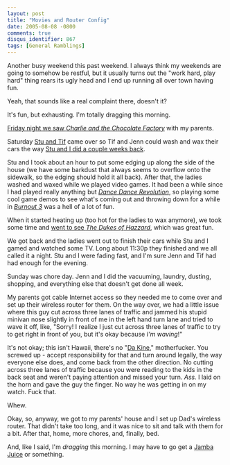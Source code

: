 ```yaml
---
layout: post
title: "Movies and Router Config"
date: 2005-08-08 -0800
comments: true
disqus_identifier: 867
tags: [General Ramblings]
---
```

Another busy weekend this past weekend. I always think my weekends are
going to somehow be restful, but it usually turns out the "work hard,
play hard" thing rears its ugly head and I end up running all over town
having fun.

 Yeah, that sounds like a real complaint there, doesn't it?

 It's fun, but exhausting. I'm totally dragging this morning.

 [Friday night we saw *Charlie and the Chocolate
Factory*](/archive/2005/08/08/charlie-and-the-chocolate-factory.aspx)
with my parents.

 Saturday [Stu and Tif](http://www.stuartthompson.net) came over so Tif
and Jenn could wash and wax their cars the way [Stu and I did a couple
weeks back](/archive/2005/07/18/waxy-weekend.aspx).

 Stu and I took about an hour to put some edging up along the side of
the house (we have some barkdust that always seems to overflow onto the
sidewalk, so the edging should hold it all back). After that, the ladies
washed and waxed while we played video games. It had been a while since
I had played really anything but [*Dance Dance
Revolution*](http://www.amazon.com/exec/obidos/ASIN/B0000A09EL/mhsvortex),
so playing some cool game demos to see what's coming out and throwing
down for a while in [*Burnout
3*](http://www.amazon.com/exec/obidos/ASIN/B0000A09EL/mhsvortex) was a
hell of a lot of fun.

 When it started heating up (too hot for the ladies to wax anymore), we
took some time and [went to see *The Dukes of
Hazzard*](/archive/2005/08/08/the-dukes-of-hazzard.aspx), which was
great fun.

 We got back and the ladies went out to finish their cars while Stu and
I gamed and watched some TV. Long about 11:30p they finished and we all
called it a night. Stu and I were fading fast, and I'm sure Jenn and Tif
had had enough for the evening.

 Sunday was chore day. Jenn and I did the vacuuming, laundry, dusting,
shopping, and everything else that doesn't get done all week.

 My parents got cable Internet access so they needed me to come over and
set up their wireless router for them. On the way over, we had a little
issue where this guy cut across three lanes of traffic and jammed his
stupid minivan nose slightly in front of me in the left hand turn lane
and tried to wave it off, like, "Sorry! I realize I just cut across
three lanes of traffic to try to get right in front of you, but it's
okay because *I'm waving*!"

 It's not okay; this isn't Hawaii, there's no "[Da
Kine](http://www.npr.org/templates/story/story.php?storyId=4773414),"
motherfucker. You screwed up - accept responsibility for that and turn
around legally, the way everyone else does, and come back from the other
direction. No cutting across three lanes of traffic because you were
reading to the kids in the back seat and weren't paying attention and
missed your turn. *Ass.* I laid on the horn and gave the guy the finger.
No way he was getting in on my watch. Fuck that.

 Whew.

 Okay, so, anyway, we got to my parents' house and I set up Dad's
wireless router. That didn't take too long, and it was nice to sit and
talk with them for a bit. After that, home, more chores, and, finally,
bed.

 And, like I said, I'm *dragging* this morning. I may have to go get a
[Jamba Juice](http://www.jambajuice.com/) or something.
